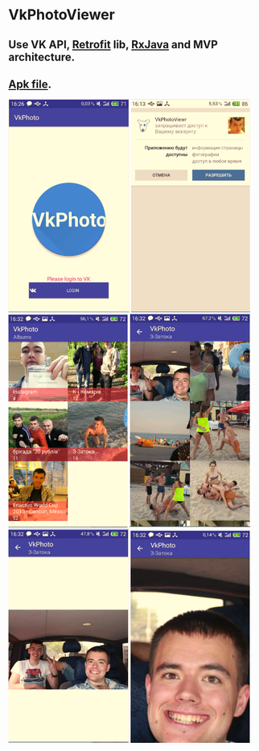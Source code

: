 # VkPhotoViewer

## Use VK API, [Retrofit] lib, [RxJava] and MVP architecture.
## [Apk file].
<img src="/art/ns1.PNG">
<img src="/art/ns2.PNG">
<img src="/art/ns3.PNG">
<img src="/art/ns4.PNG">
<img src="/art/ns5.PNG">
<img src="/art/ns6.PNG">

[Retrofit]: http://square.github.io/retrofit/
[RxJava]:https://github.com/ReactiveX/RxJava
[Apk file]:https://github.com/OlafStaf/VkPhotoViewer/blob/master/vkphoto.apk
